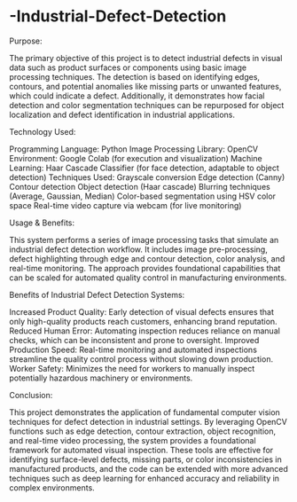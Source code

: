 # -Industrial-Defect-Detection

Purpose:

The primary objective of this project is to detect industrial defects in visual data such as product surfaces or components using basic image processing techniques. The detection is based on identifying edges, contours, and potential anomalies like missing parts or unwanted features, which could indicate a defect. Additionally, it demonstrates how facial detection and color segmentation techniques can be repurposed for object localization and defect identification in industrial applications.

Technology Used:

Programming Language: Python
Image Processing Library: OpenCV
Environment: Google Colab (for execution and visualization)
Machine Learning: Haar Cascade Classifier (for face detection, adaptable to object detection)
Techniques Used:
Grayscale conversion
Edge detection (Canny)
Contour detection
Object detection (Haar cascade)
Blurring techniques (Average, Gaussian, Median)
Color-based segmentation using HSV color space
Real-time video capture via webcam (for live monitoring)

Usage & Benefits:

This system performs a series of image processing tasks that simulate an industrial defect detection workflow. It includes image pre-processing, defect highlighting through edge and contour detection, color analysis, and real-time monitoring. The approach provides foundational capabilities that can be scaled for automated quality control in manufacturing environments.

Benefits of Industrial Defect Detection Systems:

Increased Product Quality: Early detection of visual defects ensures that only high-quality products reach customers, enhancing brand reputation. Reduced Human Error: Automating inspection reduces reliance on manual checks, which can be inconsistent and prone to oversight. Improved Production Speed: Real-time monitoring and automated inspections streamline the quality control process without slowing down production. Worker Safety: Minimizes the need for workers to manually inspect potentially hazardous machinery or environments.

Conclusion:

This project demonstrates the application of fundamental computer vision techniques for defect detection in industrial settings. By leveraging OpenCV functions such as edge detection, contour extraction, object recognition, and real-time video processing, the system provides a foundational framework for automated visual inspection. These tools are effective for identifying surface-level defects, missing parts, or color inconsistencies in manufactured products, and the code can be extended with more advanced techniques such as deep learning for enhanced accuracy and reliability in complex environments.
